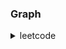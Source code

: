 ### Graph


<details>
  <summary> leetcode </summary>


1. [Course Schedule](https://leetcode.com/problems/course-schedule/submissions/936346639/)

  ```kotlin
  class Solution {
  fun canFinish(numCourses: Int, prerequisites: Array<IntArray>): Boolean {
        val graph = Array<ArrayList<Int>>(numCourses) { ArrayList() }
        val indegrees = IntArray(numCourses)

        for (pre in prerequisites) {
            graph[pre[1]].add(pre[0])
            indegrees[pre[0]]++
        }

        val queue = ArrayDeque<Int>()

        for (i in 0 until numCourses) {
            if (indegrees[i] == 0) {
                queue.add(i)
            }
        }

        while (queue.isNotEmpty()) {
            val course = queue.removeFirst()
            for (nextCourse in graph[course]) {
                indegrees[nextCourse]--
                if (indegrees[nextCourse] == 0) {
                    queue.add(nextCourse)
                }
            }
        }

        return indegrees.all { it == 0 }
    }
  }
  ```

</details>
